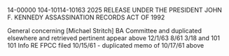14-00000
104-10114-10163
2025 RELEASE UNDER THE PRESIDENT JOHN F. KENNEDY ASSASSINATION RECORDS ACT OF 1992

General
concerning
[Michael Stritch]
BA Committee and
duplicated elsewhere and
retrieved
pertinent
appear above 12/1/63
8/61 3/18
and 101
101
Info RE FPCC
filed 10/15/61 - duplicated
memo
of 10/17/61 above
